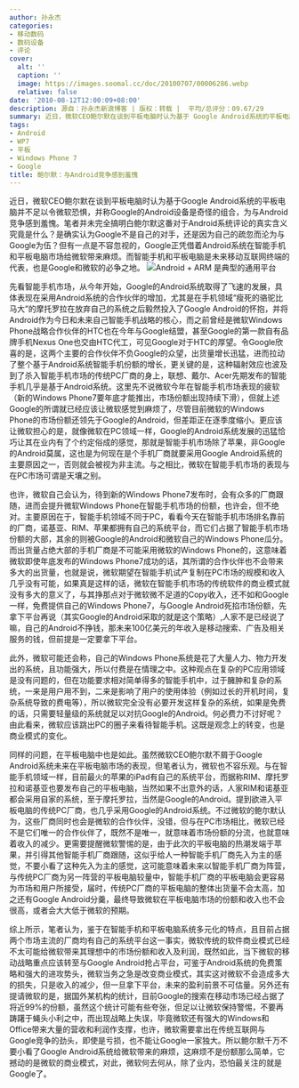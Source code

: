 ```yaml
---
author: 孙永杰
categories:
- 移动数码
- 数码设备
- 评论
cover:
  alt: ''
  caption: ''
  image: https://images.soomal.cc/doc/20100707/00006286.webp
  relative: false
date: '2010-08-12T12:00:09+08:00'
description: 源自：孙永杰新浪博客 | 版权：转载 |  平均/总评分：09.67/29
summary: 近日，微软CEO鲍尔默在谈到平板电脑时认为基于 Google Android系统的平板电脑并不足以令微软恐惧，并称Google的Android设备是奇怪的组合，为与Android竞争感到羞愧。笔者并未完全搞明白鲍尔默这番对于Android系统评论的真实含义究竟是什么？是确实认为Google不是自己的对手，还是因为自己的疏忽而沦为与Google为伍
tags:
- Android
- WP7
- 平板
- Windows Phone 7
- Google
title: 鲍尔默：与Android竞争感到羞愧
---
```


近日，微软CEO鲍尔默在谈到平板电脑时认为基于Google Android系统的平板电脑并不足以令微软恐惧，并称Google的Android设备是奇怪的组合，为与Android竞争感到羞愧。笔者并未完全搞明白鲍尔默这番对于Android系统评论的真实含义究竟是什么？是确实认为Google不是自己的对手，还是因为自己的疏忽而沦为与Google为伍？但有一点是不容忽视的，Google正凭借着Android系统在智能手机和平板电脑市场给微软带来麻烦。而智能手机和平板电脑是未来移动互联网终端的代表，也是Google和微软的必争之地。
![Android + ARM 是典型的通用平台](https://images.soomal.cc/doc/20100707/00006286.webp)




先看智能手机市场，从今年开始，Google的Android系统取得了飞速的发展，具体表现在采用Android系统的合作伙伴的增加，尤其是在手机领域“瘦死的骆驼比马大”的摩托罗拉在放弃自己的系统之后毅然投入了Google Android的怀抱，并将Android作为今日和未来自己智能手机战略的核心，而之前曾经是微软Windows Phone战略合作伙伴的HTC也在今年与Google结盟，甚至Google的第一款自有品牌手机Nexus One也交由HTC代工，可见Google对于HTC的厚望。令Google欣喜的是，这两个主要的合作伙伴不负Google的众望，出货量增长迅猛，进而拉动了整个基于Android系统智能手机份额的增长，更关键的是，这种辐射效应也波及到了杀入智能手机市场的传统PC厂商的身上，联想、戴尔、Acer先期发布的智能手机几乎是基于Android系统。这里先不说微软今年在智能手机市场表现的疲软（新的Windows Phone7要年底才能推出，市场份额出现持续下滑），但就上述Google的所谓就已经应该让微软感觉到麻烦了，尽管目前微软的Windows Phone的市场份额还领先于Google的Android，但差距正在逐季度缩小。更应该让微软担心的是，就像微软在PC领域一样，Google的Android系统发展的迅猛恰巧让其在业内有了个约定俗成的感觉，那就是智能手机市场除了苹果，非Google的Android莫属，这也是为何现在是个手机厂商就要采用Google Android系统的主要原因之一，否则就会被视为非主流。与之相比，微软在智能手机市场的表现与在PC市场可谓是天壤之别。

也许，微软自己会认为，待到新的Windows Phone7发布时，会有众多的厂商跟随，进而会提升微软Windows Phone在智能手机市场的份额，也许会，但不绝对。主要原因在于，智能手机领域不同于PC，看看今天在智能手机市场排名靠前的厂商，诺基亚、RIM、苹果都拥有自己的系统平台，而它们占据了智能手机市场份额的大部，其余的则被Google的Android和微软自己的Windows Phone瓜分。而出货量占绝大部的手机厂商是不可能采用微软的Windows Phone的，这意味着微软即使年底发布的Windows Phone7成功的话，其所谓的合作伙伴也不会带来多大的出货量，也就是说，微软期望在智能手机试产复制在PC市场的规模和收入几乎没有可能，如果真是这样的话，微软在智能手机市场的传统软件的商业模式就没有多大的意义了，与其挣那点对于微软微不足道的Copy收入，还不如和Google一样，免费提供自己的Windows Phone7，与Google Android死掐市场份额，先拿下平台再说（其实Google的Android采取的就是这个策略）,人家不是已经说了嘛，自己的Android不挣钱，那未来100亿美元的年收入是移动搜索、广告及相关服务的钱，但前提是一定要拿下平台。

此外，微软可能还会称，自己的Windows Phone系统是花了大量人力、物力开发出的系统，且功能强大，所以付费是在情理之中。这种观点在复杂的PC应用领域是没有问题的，但在功能要求相对简单得多的智能手机中，过于臃肿和复杂的系统，一来是用户用不到，二来是影响了用户的使用体验（例如过长的开机时间，复杂系统导致的费电等），所以微软完全没有必要开发这样复杂的系统，如果是免费的话，只需要轻量级的系统就足以对抗Google的Android。何必费力不讨好呢？由此看来，微软应该跳出PC的圈子来看待智能手机。这既是观念上的转变，也是商业模式的变化。

同样的问题，在平板电脑中也是如此。虽然微软CEO鲍尔默不屑于Google Android系统未来在平板电脑市场的表现，但笔者认为，微软也不容乐观。与在智能手机领域一样，目前最火的苹果的iPad有自己的系统平台，而据称RIM、摩托罗拉和诺基亚也要发布自己的平板电脑，当然如果不出意外的话，人家RIM和诺基亚都会采用自家的系统，至于摩托罗拉，当然是Google的Android。提到欲进入平板电脑的传统PC厂商，也几乎采用Google的Android系统。不过微软的鲍尔默认为，这些厂商同时也会是微软的合作伙伴，没错，但与在PC市场相比，微软已经不是它们唯一的合作伙伴了，既然不是唯一，就意味着市场份额的分流，也就意味着收入的减少。更需要提醒微软警惕的是，由于此次的平板电脑的热潮发端于苹果，并引得其他智能手机厂商跟随，这似乎给人一种智能手机厂商先入为主的感觉，不要小看了这种先入为主的感觉，这可能意味着未来以智能手机厂商为阵营，与传统PC厂商为另一阵营的平板电脑较量中，智能手机厂商的平板电脑会更容易为市场和用户所接受，届时，传统PC厂商的平板电脑的整体出货量不会太高，加之还有Google Android分羹，最终导致微软在平板电脑市场的份额和收入也不会很高，或者会大大低于微软的预期。

综上所示，笔者认为，鉴于在智能手机和平板电脑系统多元化的特点，且目前占据两个市场主流的厂商均有自己的系统平台这一事实，微软传统的软件商业模式已经不太可能给微软带来其理想中的市场份额和收入及利润，既然如此，当下微软的移动战略重点应该转至与Google Android抢占平台，可鉴于Android系统的免费策略和强大的进攻势头，微软当务之急是改变商业模式，其实这对微软不会造成多大的损失，只是收入的减少，但一旦拿下平台，未来的盈利前景不可估量。另外还有提请微软的是，据国外某机构的统计，目前Google的搜索在移动市场已经占据了将近99%的份额，虽然这个统计可能有些夸张，但足以让微软保持警惕，不要再踌躇于蝇头小利之中，而出现战略上失误，毕竟微软还有强大的Windows和Office带来大量的营收和利润作支撑，也许，微软需要拿出在传统互联网与Google竞争的劲头，即使是亏损，也不能让Google一家独大。所以鲍尔默千万不要小看了Google Android系统给微软带来的麻烦，这麻烦不是份额那么简单，它撼动的是微软的商业模式，对此，微软何去何从，除了业内，恐怕最关注的就是Google了。